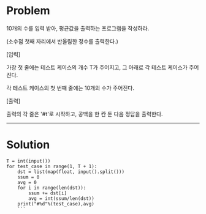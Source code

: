 # Problem

10개의 수를 입력 받아, 평균값을 출력하는 프로그램을 작성하라.

(소수점 첫째 자리에서 반올림한 정수를 출력한다.)

[입력]

가장 첫 줄에는 테스트 케이스의 개수 T가 주어지고, 그 아래로 각 테스트 케이스가 주어진다.

각 테스트 케이스의 첫 번째 줄에는 10개의 수가 주어진다.

[출력]

출력의 각 줄은 '#t'로 시작하고, 공백을 한 칸 둔 다음 정답을 출력한다.

------------------------
# Solution
```
T = int(input())
for test_case in range(1, T + 1):
    dst = list(map(float, input().split()))
    ssum = 0
    avg = 0
    for i in range(len(dst)):
        ssum += dst[i]
        avg = int(ssum/len(dst))
    print("#%d"%(test_case),avg)
    ```
